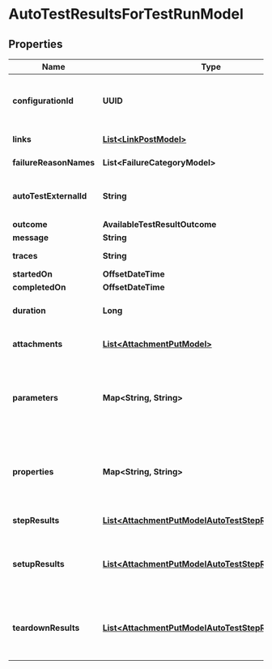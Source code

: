 

# AutoTestResultsForTestRunModel


## Properties

| Name | Type | Description | Notes |
|------------ | ------------- | ------------- | -------------|
|**configurationId** | **UUID** | Specifies the GUID of the autotest configuration, which was specified when the test run was created. |  |
|**links** | [**List&lt;LinkPostModel&gt;**](LinkPostModel.md) | Specifies the links in the autotest. |  [optional] |
|**failureReasonNames** | **List&lt;FailureCategoryModel&gt;** | Specifies the cause of autotest failure. |  [optional] |
|**autoTestExternalId** | **String** | Specifies the external ID of the autotest, which was specified when the test run was created. |  |
|**outcome** | **AvailableTestResultOutcome** |  |  |
|**message** | **String** | A comment for the result. |  [optional] |
|**traces** | **String** | An extended comment or a stack trace. |  [optional] |
|**startedOn** | **OffsetDateTime** | Test run start date. |  [optional] |
|**completedOn** | **OffsetDateTime** | Test run end date. |  [optional] |
|**duration** | **Long** | Expected or actual duration of the test run execution in milliseconds. |  [optional] |
|**attachments** | [**List&lt;AttachmentPutModel&gt;**](AttachmentPutModel.md) | Specifies an attachment GUID. Multiple values can be sent. |  [optional] |
|**parameters** | **Map&lt;String, String&gt;** | \&quot;&lt;b&gt;parameter&lt;/b&gt;\&quot;: \&quot;&lt;b&gt;value&lt;/b&gt;\&quot; pair with arbitrary custom parameters. Multiple parameters can be sent. |  [optional] |
|**properties** | **Map&lt;String, String&gt;** | \&quot;&lt;b&gt;property&lt;/b&gt;\&quot;: \&quot;&lt;b&gt;value&lt;/b&gt;\&quot; pair with arbitrary custom properties. Multiple properties can be sent. |  [optional] |
|**stepResults** | [**List&lt;AttachmentPutModelAutoTestStepResultsModel&gt;**](AttachmentPutModelAutoTestStepResultsModel.md) | Specifies the results of individual steps. |  [optional] |
|**setupResults** | [**List&lt;AttachmentPutModelAutoTestStepResultsModel&gt;**](AttachmentPutModelAutoTestStepResultsModel.md) | Specifies the results of setup steps. For information on supported values, see the &#x60;stepResults&#x60; parameter above. |  [optional] |
|**teardownResults** | [**List&lt;AttachmentPutModelAutoTestStepResultsModel&gt;**](AttachmentPutModelAutoTestStepResultsModel.md) | Specifies the results of the teardown steps. For information on supported values, see the &#x60;stepResults&#x60; parameter above. |  [optional] |



